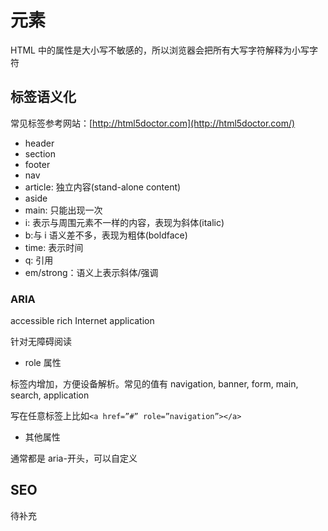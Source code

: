 # 元素

HTML 中的属性是大小写不敏感的，所以浏览器会把所有大写字符解释为小写字符

## 标签语义化

常见标签参考网站：[http://html5doctor.com](http://html5doctor.com/)

- header
- section
- footer
- nav
- article: 独立内容(stand-alone content)
- aside
- main: 只能出现一次
- i: 表示与周围元素不一样的内容，表现为斜体(italic)
- b:与 i 语义差不多，表现为粗体(boldface)
- time: 表示时间
- q: 引用
- em/strong：语义上表示斜体/强调

### ARIA

accessible rich Internet application

针对无障碍阅读

- role 属性

标签内增加，方便设备解析。常见的值有 navigation, banner, form, main, search,
application

写在任意标签上比如`<a href=”#” role=”navigation”></a>`

- 其他属性

通常都是 aria-开头，可以自定义

## SEO

待补充
